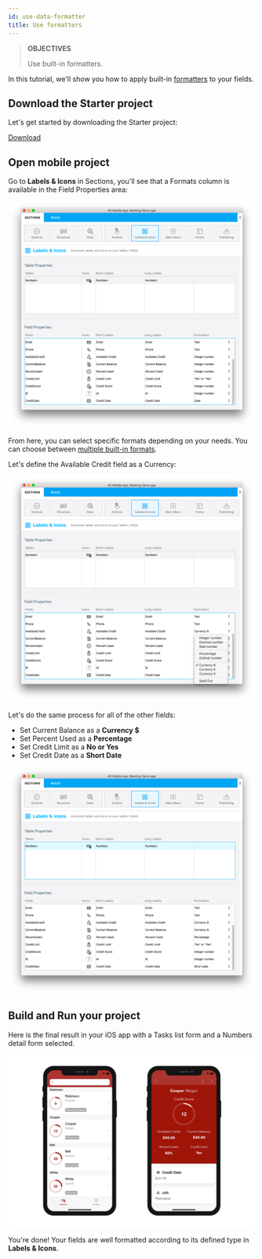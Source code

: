 ```yaml
---
id: use-data-formatter
title: Use formatters
---
```


> **OBJECTIVES**
>
> Use built-in formatters.


In this tutorial, we'll show you how to apply built-in [formatters](../../project-definition/labels-and-icons.md#formatters) to your fields.

## Download the Starter project

Let's get started by downloading the Starter project:

<div className="center-button">
<a className="button button--primary"
href="https://github.com/4d-go-mobile/tutorial-DataFormatter/releases/latest/download/tutorial-DataFormatter.zip">Download</a>
</div>

## Open mobile project

Go to **Labels & Icons** in Sections, you'll see that a Formats column is available in the Field Properties area:

![Data formatter labels icons](img/data-formatter-labels-icons.png)

From here, you can select specific formats depending on your needs. You can choose between [multiple built-in formats](../../project-definition/labels-and-icons.md#selecting-a-formatter). 

Let's define the Available Credit field as a Currency:

![Available credit currency](img/available-credit-currency.png)

Let's do the same process for all of the other fields:

* Set Current Balance as a **Currency $**
* Set Percent Used as a **Percentage**
* Set Credit Limit as a **No or Yes**
* Set Credit Date as a **Short Date**

![Select field formatters](img/select-field-formatters.png)

## Build and Run your project

Here is the final result in your iOS app with a Tasks list form and a Numbers detail form selected.

![Result data formatter iphone](img/result-data-formatter-iphone.png)

You're done! Your fields are well formatted according to its defined type in **Labels & Icons**.